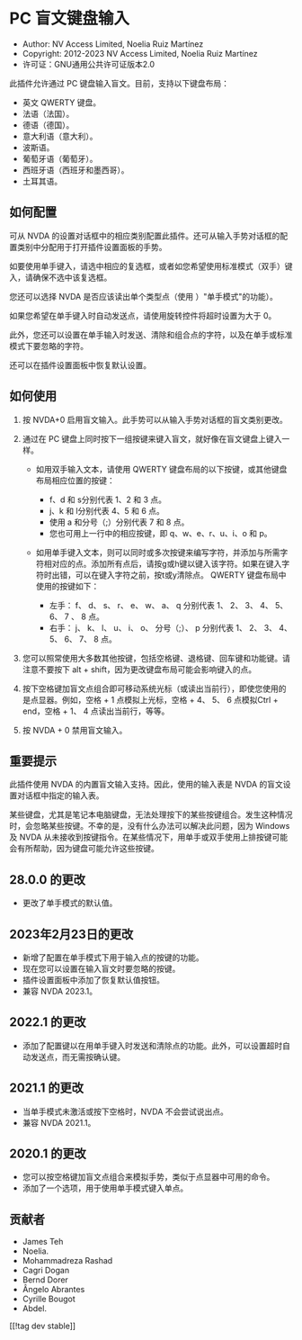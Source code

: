 # PC 盲文键盘输入 #

* Author: NV Access Limited, Noelia Ruiz Martínez
* Copyright: 2012-2023 NV Access Limited, Noelia Ruiz Martínez
* 许可证：GNU通用公共许可证版本2.0

此插件允许通过 PC 键盘输入盲文。目前，支持以下键盘布局：

* 英文 QWERTY 键盘。
* 法语（法国）。
* 德语（德国）。
* 意大利语（意大利）。
* 波斯语。
* 葡萄牙语（葡萄牙）。
* 西班牙语（西班牙和墨西哥）。
* 土耳其语。

## 如何配置

可从 NVDA 的设置对话框中的相应类别配置此插件。还可从输入手势对话框的配置类别中分配用于打开插件设置面板的手势。

如要使用单手键入，请选中相应的复选框，或者如您希望使用标准模式（双手）键入，请确保不选中该复选框。

您还可以选择 NVDA 是否应该读出单个类型点（使用 ）"单手模式"的功能）。

如果您希望在单手键入时自动发送点，请使用旋转控件将超时设置为大于 0。

此外，您还可以设置在单手输入时发送、清除和组合点的字符，以及在单手或标准模式下要忽略的字符。

还可以在插件设置面板中恢复默认设置。

## 如何使用

1. 按 NVDA+0 启用盲文输入。此手势可以从输入手势对话框的盲文类别更改。
2. 通过在 PC 键盘上同时按下一组按键来键入盲文，就好像在盲文键盘上键入一样。

	* 如用双手输入文本，请使用 QWERTY 键盘布局的以下按键，或其他键盘布局相应位置的按键：

		* f、d 和 s分别代表 1、2 和 3 点。
		* j、k 和 l分别代表 4、5 和 6 点。
		* 使用 a 和分号（;）分别代表 7 和 8 点。
		* 您也可用上一行中的相应按键，即 q、w、e、r、u、i、o 和 p。

	* 如用单手键入文本，则可以同时或多次按键来编写字符，并添加与所需字符相对应的点。添加所有点后，请按g或h键以键入该字符。如果在键入字符时出错，可以在键入字符之前，按t或y清除点。
	  QWERTY 键盘布局中使用的按键如下：

		* 左手： f、 d、 s、 r、 e、 w、 a、 q 分别代表 1、 2、 3、 4、 5、 6、 7 、 8 点。
		* 右手： j、 k、 l、 u、 i、 o、 分号（;）、 p 分别代表 1、 2、 3、 4、 5、 6、 7、 8 点。

3. 您可以照常使用大多数其他按键，包括空格键、退格键、回车键和功能键。请注意不要按下 alt + shift，因为更改键盘布局可能会影响键入的点。
4. 按下空格键加盲文点组合即可移动系统光标（或读出当前行），即使您使用的是点显器。例如，空格 + 1 点模拟上光标，空格 + 4、 5、 6
   点模拟Ctrl + end，空格 + 1、 4 点读出当前行，等等。
5. 按 NVDA + 0 禁用盲文输入。

## 重要提示

此插件使用 NVDA 的内置盲文输入支持。因此，使用的输入表是 NVDA 的盲文设置对话框中指定的输入表。

某些键盘，尤其是笔记本电脑键盘，无法处理按下的某些按键组合。发生这种情况时，会忽略某些按键。不幸的是，没有什么办法可以解决此问题，因为 Windows
及 NVDA 从未接收到按键指令。在某些情况下，用单手或双手使用上排按键可能会有所帮助，因为键盘可能允许这些按键。


## 28.0.0 的更改

* 更改了单手模式的默认值。

## 2023年2月23日的更改

* 新增了配置在单手模式下用于输入点的按键的功能。
* 现在您可以设置在输入盲文时要忽略的按键。
* 插件设置面板中添加了恢复默认值按钮。
* 兼容 NVDA 2023.1。

## 2022.1 的更改

* 添加了配置键以在用单手键入时发送和清除点的功能。此外，可以设置超时自动发送点，而无需按确认键。

## 2021.1 的更改

* 当单手模式未激活或按下空格时，NVDA 不会尝试说出点。
* 兼容 NVDA 2021.1。

## 2020.1 的更改

* 您可以按空格键加盲文点组合来模拟手势，类似于点显器中可用的命令。
* 添加了一个选项，用于使用单手模式键入单点。

## 贡献者

* James Teh
* Noelia.
* Mohammadreza Rashad
* Cagri Dogan
* Bernd Dorer
* Ângelo Abrantes
* Cyrille Bougot
* Abdel.

[[!tag dev stable]]

